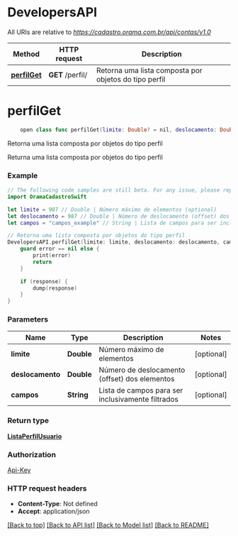 # DevelopersAPI

All URIs are relative to *https://cadastro.orama.com.br/api/contas/v1.0*

Method | HTTP request | Description
------------- | ------------- | -------------
[**perfilGet**](DevelopersAPI.md#perfilget) | **GET** /perfil/ | Retorna uma lista composta por objetos do tipo perfil


# **perfilGet**
```swift
    open class func perfilGet(limite: Double? = nil, deslocamento: Double? = nil, campos: String? = nil, completion: @escaping (_ data: ListaPerfilUsuario?, _ error: Error?) -> Void)
```

Retorna uma lista composta por objetos do tipo perfil

Returna uma lista composta por objetos do tipo perfil

### Example 
```swift
// The following code samples are still beta. For any issue, please report via http://github.com/OpenAPITools/openapi-generator/issues/new
import OramaCadastroSwift

let limite = 987 // Double | Número máximo de elementos (optional)
let deslocamento = 987 // Double | Número de deslocamento (offset) dos elementos (optional)
let campos = "campos_example" // String | Lista de campos para ser inclusivamente filtrados (optional)

// Retorna uma lista composta por objetos do tipo perfil
DevelopersAPI.perfilGet(limite: limite, deslocamento: deslocamento, campos: campos) { (response, error) in
    guard error == nil else {
        print(error)
        return
    }

    if (response) {
        dump(response)
    }
}
```

### Parameters

Name | Type | Description  | Notes
------------- | ------------- | ------------- | -------------
 **limite** | **Double** | Número máximo de elementos | [optional] 
 **deslocamento** | **Double** | Número de deslocamento (offset) dos elementos | [optional] 
 **campos** | **String** | Lista de campos para ser inclusivamente filtrados | [optional] 

### Return type

[**ListaPerfilUsuario**](ListaPerfilUsuario.md)

### Authorization

[Api-Key](../README.md#Api-Key)

### HTTP request headers

 - **Content-Type**: Not defined
 - **Accept**: application/json

[[Back to top]](#) [[Back to API list]](../README.md#documentation-for-api-endpoints) [[Back to Model list]](../README.md#documentation-for-models) [[Back to README]](../README.md)

